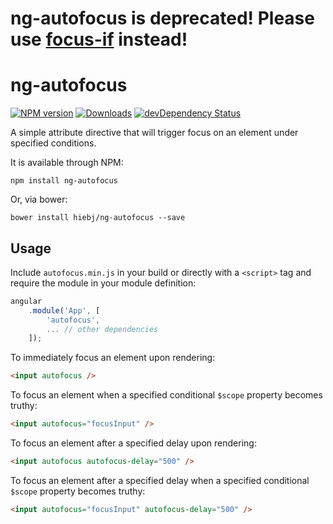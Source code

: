 # ng-autofocus is deprecated! Please use [focus-if][focus-if-url] instead!

# ng-autofocus
[![NPM version][npm-image]][npm-url]
[![Downloads][downloads-image]][npm-url]
[![devDependency Status][david-image]][david-url]

A simple attribute directive that will trigger focus on an element under specified conditions.

It is available through NPM:

```shell
npm install ng-autofocus
```

Or, via bower:

```shell
bower install hiebj/ng-autofocus --save
```

## Usage

Include `autofocus.min.js` in your build or directly with a `<script>` tag and require the module in your module definition:

```js
angular  
    .module('App', [  
        'autofocus',  
        ... // other dependencies  
    ]);
```

To immediately focus an element upon rendering:

```html
<input autofocus />
```

To focus an element when a specified conditional `$scope` property becomes truthy:

```html
<input autofocus="focusInput" />
```

To focus an element after a specified delay upon rendering:

```html
<input autofocus autofocus-delay="500" />
```

To focus an element after a specified delay when a specified conditional `$scope` property becomes truthy:

```html
<input autofocus="focusInput" autofocus-delay="500" />
```
[david-image]: https://david-dm.org/hiebj/ng-autofocus/dev-status.svg
[david-url]: https://david-dm.org/hiebj/ng-autofocus#info=devDependencies
[downloads-image]: http://img.shields.io/npm/dm/ng-autofocus.svg
[npm-image]: http://img.shields.io/npm/v/ng-autofocus.svg
[npm-url]: https://npmjs.org/package/ng-autofocus
[focus-if-url]: https://npmjs.org/package/ng-focus-if
